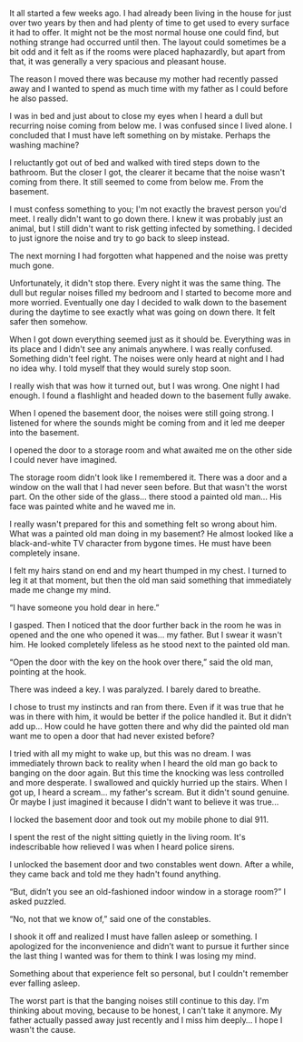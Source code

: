 It all started a few weeks ago. I had already been living in the house for just over two years by then and had plenty of time to get used to every surface it had to offer. It might not be the most normal house one could find, but nothing strange had occurred until then. The layout could sometimes be a bit odd and it felt as if the rooms were placed haphazardly, but apart from that, it was generally a very spacious and pleasant house.

The reason I moved there was because my mother had recently passed away and I wanted to spend as much time with my father as I could before he also passed.

I was in bed and just about to close my eyes when I heard a dull but recurring noise coming from below me. I was confused since I lived alone. I concluded that I must have left something on by mistake. Perhaps the washing machine?

I reluctantly got out of bed and walked with tired steps down to the bathroom. But the closer I got, the clearer it became that the noise wasn't coming from there. It still seemed to come from below me. From the basement.

I must confess something to you; I'm not exactly the bravest person you'd meet. I really didn't want to go down there. I knew it was probably just an animal, but I still didn't want to risk getting infected by something. I decided to just ignore the noise and try to go back to sleep instead.

The next morning I had forgotten what happened and the noise was pretty much gone.

Unfortunately, it didn't stop there. Every night it was the same thing. The dull but regular noises filled my bedroom and I started to become more and more worried. Eventually one day I decided to walk down to the basement during the daytime to see exactly what was going on down there. It felt safer then somehow.

When I got down everything seemed just as it should be. Everything was in its place and I didn't see any animals anywhere. I was really confused. Something didn't feel right. The noises were only heard at night and I had no idea why. I told myself that they would surely stop soon.

I really wish that was how it turned out, but I was wrong. One night I had enough. I found a flashlight and headed down to the basement fully awake.

When I opened the basement door, the noises were still going strong. I listened for where the sounds might be coming from and it led me deeper into the basement.

I opened the door to a storage room and what awaited me on the other side I could never have imagined.

The storage room didn't look like I remembered it. There was a door and a window on the wall that I had never seen before. But that wasn't the worst part. On the other side of the glass... there stood a painted old man... His face was painted white and he waved me in.

I really wasn't prepared for this and something felt so wrong about him. What was a painted old man doing in my basement? He almost looked like a black-and-white TV character from bygone times. He must have been completely insane.

I felt my hairs stand on end and my heart thumped in my chest. I turned to leg it at that moment, but then the old man said something that immediately made me change my mind.

“I have someone you hold dear in here.”

I gasped. Then I noticed that the door further back in the room he was in opened and the one who opened it was... my father. But I swear it wasn't him. He looked completely lifeless as he stood next to the painted old man.

“Open the door with the key on the hook over there,” said the old man, pointing at the hook.

There was indeed a key. I was paralyzed. I barely dared to breathe.

I chose to trust my instincts and ran from there. Even if it was true that he was in there with him, it would be better if the police handled it. But it didn't add up... How could he have gotten there and why did the painted old man want me to open a door that had never existed before?

I tried with all my might to wake up, but this was no dream. I was immediately thrown back to reality when I heard the old man go back to banging on the door again. But this time the knocking was less controlled and more desperate. I swallowed and quickly hurried up the stairs. When I got up, I heard a scream... my father's scream. But it didn't sound genuine. Or maybe I just imagined it because I didn't want to believe it was true...

I locked the basement door and took out my mobile phone to dial 911.

I spent the rest of the night sitting quietly in the living room. It's indescribable how relieved I was when I heard police sirens.

I unlocked the basement door and two constables went down. After a while, they came back and told me they hadn't found anything.

“But, didn’t you see an old-fashioned indoor window in a storage room?” I asked puzzled.

“No, not that we know of,” said one of the constables.

I shook it off and realized I must have fallen asleep or something. I apologized for the inconvenience and didn’t want to pursue it further since the last thing I wanted was for them to think I was losing my mind.

Something about that experience felt so personal, but I couldn't remember ever falling asleep.

The worst part is that the banging noises still continue to this day. I'm thinking about moving, because to be honest, I can't take it anymore. My father actually passed away just recently and I miss him deeply… I hope I wasn't the cause.